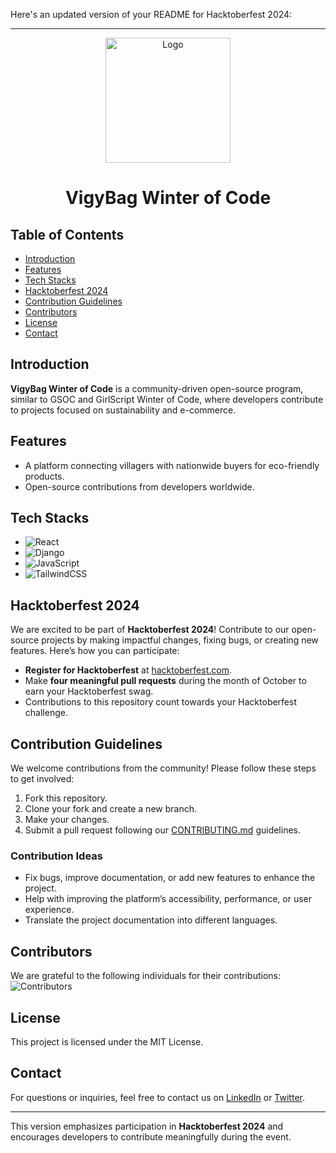 Here's an updated version of your README for Hacktoberfest 2024:

---

<div align="center">
  <img src="../../VigyBag-Winter-of-Code/frontend/src/assets/Vigybag-logo.png" width="200" alt="Logo">
<h1>VigyBag Winter of Code</h1>
</div>

<div align="center">
<p>
<!-- ![PRs Welcome](https://img.shields.io/badge/PRs-welcome-brightgreen.svg?style=for-the-badge)
![Visitors](https://api.visitorbadge.io/api/visitors?path=codervivek5/VigyBag%20&countColor=%2523263759&style=for-the-badge)
![GitHub forks](https://img.shields.io/github/forks/codervivek5/VigyBag?style=for-the-badge) -->
</p>
</div>

## Table of Contents
- [Introduction](#introduction)
- [Features](#features)
- [Tech Stacks](#tech-stacks)
- [Hacktoberfest 2024](#hacktoberfest-2024)
- [Contribution Guidelines](#contribution-guidelines)
- [Contributors](#contributors)
- [License](#license)
- [Contact](#contact)

## Introduction <a name="introduction"></a>
**VigyBag Winter of Code** is a community-driven open-source program, similar to GSOC and GirlScript Winter of Code, where developers contribute to projects focused on sustainability and e-commerce.

## Features <a name="features"></a>
- A platform connecting villagers with nationwide buyers for eco-friendly products.
- Open-source contributions from developers worldwide.

## Tech Stacks <a name="tech-stacks"></a>
- ![React](https://img.shields.io/badge/react-%2320232a.svg?style=for-the-badge&logo=react&logoColor=%2361DAFB)
- ![Django](https://img.shields.io/badge/Django-3.2%2B-green)
- ![JavaScript](https://img.shields.io/badge/JavaScript-ES6-yellow)
- ![TailwindCSS](https://img.shields.io/badge/tailwindcss-%2338B2AC.svg?style=for-the-badge&logo=tailwind-css&logoColor=white)

## Hacktoberfest 2024 <a name="hacktoberfest-2024"></a>
We are excited to be part of **Hacktoberfest 2024**! Contribute to our open-source projects by making impactful changes, fixing bugs, or creating new features. Here’s how you can participate:
- **Register for Hacktoberfest** at [hacktoberfest.com](https://hacktoberfest.com/).
- Make **four meaningful pull requests** during the month of October to earn your Hacktoberfest swag.
- Contributions to this repository count towards your Hacktoberfest challenge.

## Contribution Guidelines <a name="contribution-guidelines"></a>
We welcome contributions from the community! Please follow these steps to get involved:
1. Fork this repository.
2. Clone your fork and create a new branch.
3. Make your changes.
4. Submit a pull request following our [CONTRIBUTING.md](CONTRIBUTING.md) guidelines.

### Contribution Ideas
- Fix bugs, improve documentation, or add new features to enhance the project.
- Help with improving the platform’s accessibility, performance, or user experience.
- Translate the project documentation into different languages.

## Contributors <a name="contributors"></a>
We are grateful to the following individuals for their contributions:
![Contributors](https://contrib.rocks/image?repo=codervivek5/VigyBag-Winter-of-Code)

## License <a name="license"></a>
This project is licensed under the MIT License.

## Contact <a name="contact"></a>
For questions or inquiries, feel free to contact us on [LinkedIn](https://www.linkedin.com/company/vigybag/) or [Twitter](https://twitter.com/codervivek5/).

---

This version emphasizes participation in **Hacktoberfest 2024** and encourages developers to contribute meaningfully during the event.
